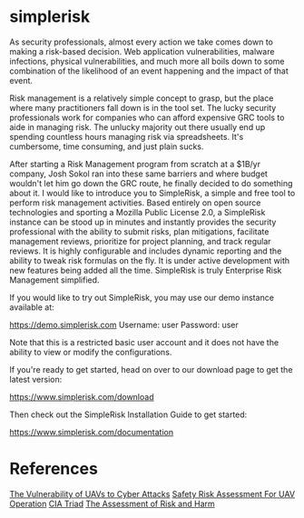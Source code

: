 simplerisk
==========
As security professionals, almost every action we take comes down to making a risk-based decision.  Web application vulnerabilities, malware infections, physical vulnerabilities, and much more all boils down to some combination of the likelihood of an event happening and the impact of that event.

Risk management is a relatively simple concept to grasp, but the place where many practitioners fall down is in the tool set.  The lucky security professionals work for companies who can afford expensive GRC tools to aide in managing risk.  The unlucky majority out there usually end up spending countless hours managing risk via spreadsheets.  It's cumbersome, time consuming, and just plain sucks.

After starting a Risk Management program from scratch at a $1B/yr company, Josh Sokol ran into these same barriers and where budget wouldn't let him go down the GRC route, he finally decided to do something about it.  I would like to introduce you to SimpleRisk, a simple and free tool to perform risk management activities.  Based entirely on open source technologies and sporting a Mozilla Public License 2.0, a SimpleRisk instance can be stood up in minutes and instantly provides the security professional with the ability to submit risks, plan mitigations, facilitate management reviews, prioritize for project planning, and track regular reviews.  It is highly configurable and includes dynamic reporting and the ability to tweak risk formulas on the fly.  It is under active development with new features being added all the time.  SimpleRisk is truly Enterprise Risk Management simplified.

If you would like to try out SimpleRisk, you may use our demo instance available at:

https://demo.simplerisk.com
Username: user
Password: user

Note that this is a restricted basic user account and it does not have the ability to view or modify the configurations.

If you're ready to get started, head on over to our download page to get the latest version:

https://www.simplerisk.com/download

Then check out the SimpleRisk Installation Guide to get started:

https://www.simplerisk.com/documentation


# References
[The Vulnerability of UAVs to Cyber Attacks](https://ccdcoe.org/cycon/2013/proceedings/d3r2s2_hartmann.pdf)
[Safety Risk Assessment For UAV Operation](https://miningquiz.com/pdf/Drone_Safety/Safety-Risk-Assessment-for-UAV-Operation-Rev.-1.1.compressed.pdf)
[CIA Triad](https://www.techrepublic.com/blog/it-security/the-cia-triad/)
[The Assessment of Risk and Harm](https://www.communities.qld.gov.au/resources/childsafety/practice-manual/pg-assess-risk-of-harm.pdf)